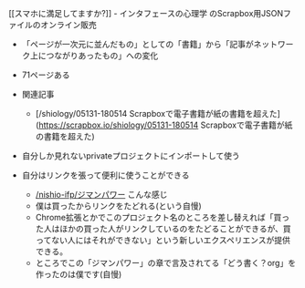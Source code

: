 
[[スマホに満足してますか?]] - インタフェースの心理学
のScrapbox用JSONファイルのオンライン販売

- 「ページが一次元に並んだもの」としての「書籍」から「記事がネットワーク上につながりあったもの」への変化
- 71ページある
- 関連記事
    - [/shiology/05131-180514 Scrapboxで電子書籍が紙の書籍を超えた](https://scrapbox.io/shiology/05131-180514 Scrapboxで電子書籍が紙の書籍を超えた)

- 自分しか見れないprivateプロジェクトにインポートして使う
- 自分はリンクを張って便利に使うことができる
    - [/nishio-ifp/ジマンパワー](https://scrapbox.io/nishio-ifp/ジマンパワー) こんな感じ
    - 僕は買ったからリンクをたどれる(という自慢)
    - Chrome拡張とかでこのプロジェクト名のところを差し替えれば「買った人はほかの買った人がリンクしているのをたどることができるが、買ってない人にはそれができない」という新しいエクスペリエンスが提供できる。
    - ところでこの「ジマンパワー」の章で言及されてる「どう書く？org」を作ったのは僕です(自慢)
